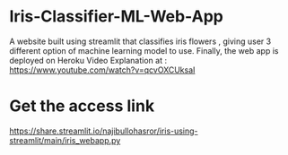 # Iris-Classifier-ML-Web-App
A website built using streamlit that classifies iris flowers , giving user 3 different option of machine learning model to use. Finally, the web app is deployed on Heroku
Video Explanation at : https://www.youtube.com/watch?v=qcvOXCUksaI

# Get the access link
https://share.streamlit.io/najibullohasror/iris-using-streamlit/main/iris_webapp.py
